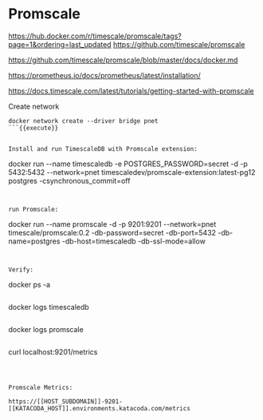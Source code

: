 # Promscale

https://hub.docker.com/r/timescale/promscale/tags?page=1&ordering=last_updated
https://github.com/timescale/promscale

https://github.com/timescale/promscale/blob/master/docs/docker.md


https://prometheus.io/docs/prometheus/latest/installation/

https://docs.timescale.com/latest/tutorials/getting-started-with-promscale


Create network
```
docker network create --driver bridge pnet
```{{execute}}


Install and run TimescaleDB with Promscale extension:
```
docker run --name timescaledb -e POSTGRES_PASSWORD=secret -d -p 5432:5432 --network=pnet timescaledev/promscale-extension:latest-pg12 postgres -csynchronous_commit=off
```{{execute}}


run Promscale:
```
docker run --name promscale -d -p 9201:9201 --network=pnet timescale/promscale:0.2 -db-password=secret -db-port=5432 -db-name=postgres -db-host=timescaledb -db-ssl-mode=allow
```{{execute}}


Verify:
```
docker ps -a
```{{execute}}

```
docker logs timescaledb
```{{execute}}

```
docker logs promscale
```{{execute}}

```
curl localhost:9201/metrics
```{{execute}}



Promscale Metrics:

https://[[HOST_SUBDOMAIN]]-9201-[[KATACODA_HOST]].environments.katacoda.com/metrics
